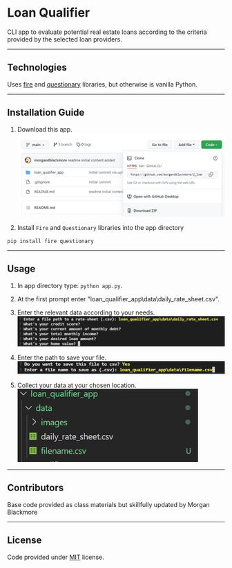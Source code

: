 # Loan Qualifier

CLI app to evaluate potential real estate loans according to the criteria provided by the selected loan providers.

---

## Technologies

Uses [fire](https://google.github.io/python-fire/guide/) and [questionary](https://questionary.readthedocs.io/en/stable/) libraries, but otherwise is vanilla Python.

---

## Installation Guide

1. Download this app. 
![App CLI](loan_qualifier_app/data/images/get_app.png?raw=true "CLI interface")

2. Install `Fire` and `Questionary` libraries into the app directory

```
pip install fire questionary
```

---

## Usage

1. In app directory type: `python app.py`.
2. At the first prompt enter "loan_qualifier_app\data\daily_rate_sheet.csv".
3. Enter the relevant data according to your needs.
![App CLI](loan_qualifier_app/data/images/cli_menu.png?raw=true "CLI interface")

4. Enter the path to save your file.
![App CLI](loan_qualifier_app/data/images/cli_savefile.png?raw=true "Sample Path")

5. Collect your data at your chosen location.
![App CLI](loan_qualifier_app/data/images/savedfile.png?raw=true "Find your data")

---

## Contributors

Base code provided as class materials but skillfully updated by Morgan Blackmore

---

## License

Code provided under [MIT](https://mit-license.org/) license. 

